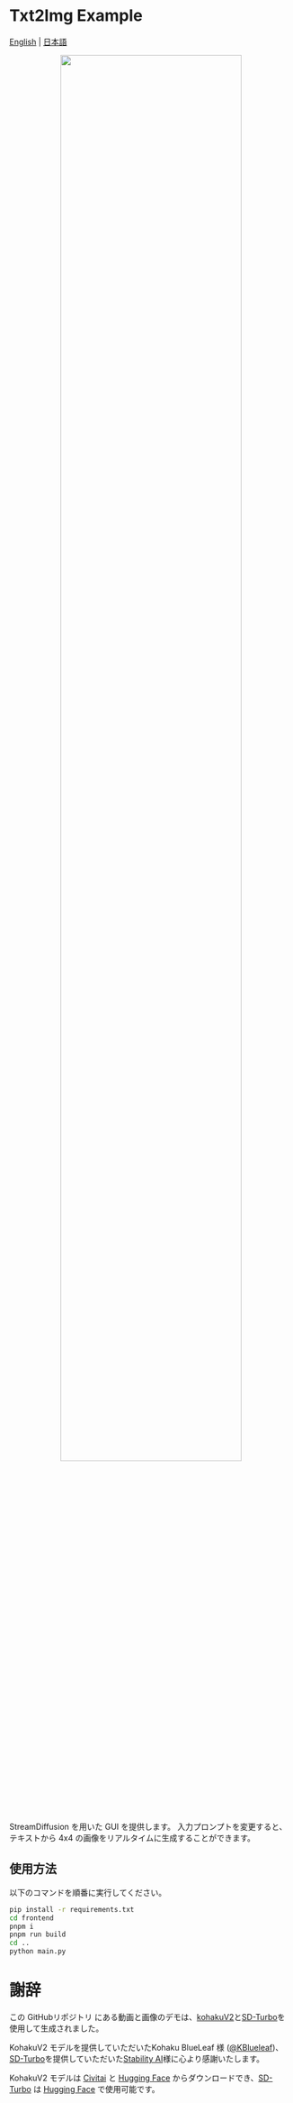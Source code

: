 # Txt2Img Example

[English](./README.md) | [日本語](./README-ja.md)

<p align="center">
  <img src="../../assets/demo_01.gif" width=80%>
</p>

StreamDiffusion を用いた GUI を提供します。
入力プロンプトを変更すると、テキストから 4x4 の画像をリアルタイムに生成することができます。

## 使用方法

以下のコマンドを順番に実行してください。

```bash
pip install -r requirements.txt
cd frontend
pnpm i
pnpm run build
cd ..
python main.py
```

# 謝辞

この GitHubリポジトリ にある動画と画像のデモは、[kohakuV2](https://civitai.com/models/136268/kohaku-v2)と[SD-Turbo](https://arxiv.org/abs/2311.17042)を使用して生成されました。

KohakuV2 モデルを提供していただいたKohaku BlueLeaf 様 ([@KBlueleaf](https://twitter.com/KBlueleaf))、[SD-Turbo](https://arxiv.org/abs/2311.17042)を提供していただいた[Stability AI](https://ja.stability.ai/)様に心より感謝いたします。

KohakuV2 モデルは [Civitai](https://civitai.com/models/136268/kohaku-v2) と [Hugging Face](https://huggingface.co/KBlueLeaf/kohaku-v2.1) からダウンロードでき、[SD-Turbo](https://arxiv.org/abs/2311.17042) は [Hugging Face](https://huggingface.co/stabilityai/sd-turbo) で使用可能です。
